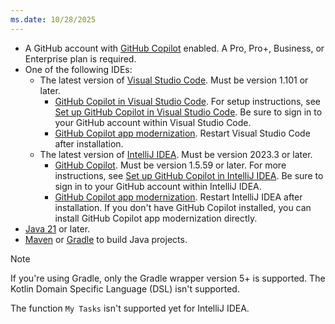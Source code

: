 ```yaml
---
ms.date: 10/28/2025
---
```


- A GitHub account with [GitHub Copilot](https://github.com/features/copilot) enabled. A Pro, Pro+, Business, or Enterprise plan is required.
- One of the following IDEs:
  - The latest version of [Visual Studio Code](https://code.visualstudio.com/). Must be version 1.101 or later.
    - [GitHub Copilot in Visual Studio Code](https://code.visualstudio.com/docs/copilot/overview). For setup instructions, see [Set up GitHub Copilot in Visual Studio Code](https://code.visualstudio.com/docs/copilot/setup). Be sure to sign in to your GitHub account within Visual Studio Code.
    - [GitHub Copilot app modernization](https://marketplace.visualstudio.com/items?itemName=vscjava.migrate-java-to-azure). Restart Visual Studio Code after installation.
  - The latest version of [IntelliJ IDEA](https://www.jetbrains.com/idea/download). Must be version 2023.3 or later.
    - [GitHub Copilot](https://plugins.jetbrains.com/plugin/17718-github-copilot). Must be version 1.5.59 or later. For more instructions, see [Set up GitHub Copilot in IntelliJ IDEA](https://docs.github.com/en/copilot/get-started/quickstart). Be sure to sign in to your GitHub account within IntelliJ IDEA.
    - [GitHub Copilot app modernization](https://plugins.jetbrains.com/plugin/28791-github-copilot-app-modernization). Restart IntelliJ IDEA after installation. If you don't have GitHub Copilot installed, you can install GitHub Copilot app modernization directly.
- [Java 21](/java/openjdk/download) or later.
- [Maven](https://maven.apache.org/download.cgi) or [Gradle](https://gradle.org/install/) to build Java projects.

> [!NOTE]
> If you're using Gradle, only the Gradle wrapper version 5+ is supported. The Kotlin Domain Specific Language (DSL) isn't supported.
>
> The function `My Tasks` isn't supported yet for IntelliJ IDEA.
